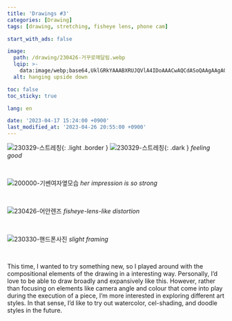 ```yaml
---
title: 'Drawings #3'
categories: [Drawing]
tags: [drawing, stretching, fisheye lens, phone cam]

start_with_ads: false

image:
  path: /drawing/230426-거꾸로매달림.webp
  lqip: >-
    data:image/webp;base64,UklGRkYAAABXRUJQVlA4IDoAAACwAQCdASoQAAgAAgA0JaQAAtz+deMAAP7+fCmBZZn3+/ZORq9T+vedgOywrM/PuK61PMAYYBLZKgAA
  alt: hanging upside down

toc: false
toc_sticky: true

lang: en

date: '2023-04-17 15:24:00 +0900'
last_modified_at: '2023-04-26 20:55:00 +0900'
---
```


![230329-스트레칭](/drawing/230329-스트레칭.webp){: .light .border }
![230329-스트레칭](/drawing/230329-스트레칭.webp){: .dark }
_feeling good_

<br>

![200000-기쎈여자옆모습](/drawing/200000-기쎈여자옆모습.webp)
_her impression is so strong_

<br>

![230426-어안렌즈](/drawing/230426-어안렌즈.webp)
_fisheye-lens-like distortion_

<br>

![230330-핸드폰사진](/drawing/230330-핸드폰사진.webp)
_slight framing_

<br>

This time, I wanted to try something new, so I played around with the compositional elements of the drawing in a interesting way. Personally, I’d love to be able to draw broadly and expansively like this. However, rather than focusing on elements like camera angle and colour that come into play during the execution of a piece, I’m more interested in exploring different art styles. In that sense, I’d like to try out watercolor, cel-shading, and doodle styles in the future.
